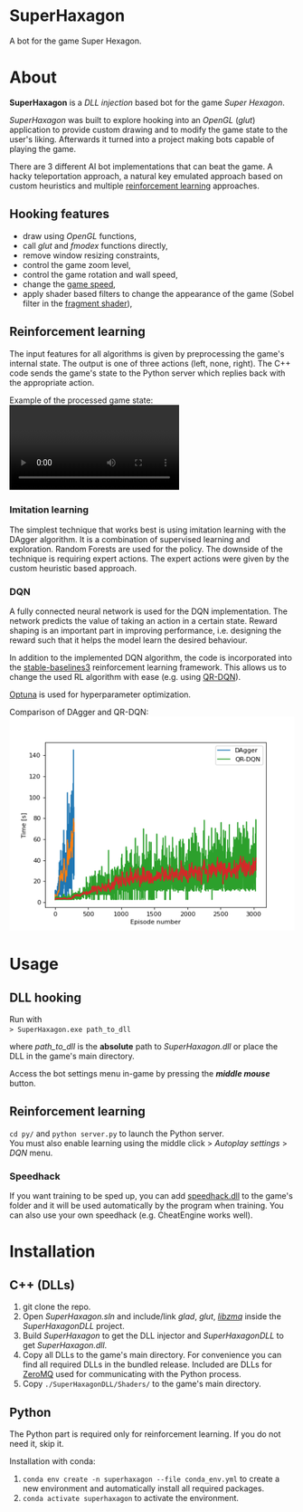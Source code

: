 SuperHaxagon
============

A bot for the game Super Hexagon.

# About

**SuperHaxagon** is a _DLL injection_ based bot for the game _Super Hexagon_.

_SuperHaxagon_ was built to explore hooking into an _OpenGL_ (_glut_) application to provide custom drawing and to modify the game state to the user's liking. 
Afterwards it turned into a project making bots capable of playing the game.

There are 3 different AI bot implementations that can beat the game.
A hacky teleportation approach, a natural key emulated approach based on custom heuristics and multiple [reinforcement learning](#reinforcement-learning) approaches.


## Hooking features

 * draw using _OpenGL_ functions,
 * call _glut_ and _fmodex_ functions directly,
 * remove window resizing constraints, 
 * control the game zoom level,
 * control the game rotation and wall speed,
 * change the [game speed](#speedhack),
 * apply shader based filters to change the appearance of the game (Sobel filter in the [fragment shader](SuperHaxagonDLL/Shaders/quad.fs)), 


## Reinforcement learning

The input features for all algorithms is given by preprocessing the game's internal state. 
The output is one of three actions (left, none, right).
The C++ code sends the game's state to the Python server which replies back with the appropriate action.

Example of the processed game state:  
<video src="./figs/dqn_states.mp4" width=300></video>

### Imitation learning

The simplest technique that works best is using imitation learning with the DAgger algorithm. 
It is a combination of supervised learning and exploration.
Random Forests are used for the policy.
The downside of the technique is requiring expert actions.
The expert actions were given by the custom heuristic based approach.

### DQN

A fully connected neural network is used for the DQN implementation.
The network predicts the value of taking an action in a certain state.
Reward shaping is an important part in improving performance, i.e. designing the reward such that it helps the model learn the desired behaviour.

In addition to the implemented DQN algorithm, the code is incorporated into the [stable-baselines3](https://github.com/DLR-RM/stable-baselines3) reinforcement learning framework.
This allows us to change the used RL algorithm with ease (e.g. using [QR-DQN](https://sb3-contrib.readthedocs.io/en/master/modules/qrdqn.html)).

[Optuna](https://optuna.org/) is used for hyperparameter optimization.

Comparison of DAgger and QR-DQN:
![scores](./figs/scores.png)


# Usage

## DLL hooking

Run with    
```> SuperHaxagon.exe path_to_dll```

where _path\_to\_dll_ is the **absolute** path to _SuperHaxagon.dll_ or place the DLL in the game's main directory.

Access the bot settings menu in-game by pressing the _**middle mouse**_ button.

## Reinforcement learning

`cd py/` and `python server.py` to launch the Python server.  
You must also enable learning using the middle click > _Autoplay settings_ > _DQN_ menu.

### Speedhack

If you want training to be sped up, you can add [speedhack.dll](https://github.com/mare5x/speedhack) to the game's folder and it will be used automatically by the program when training.
You can also use your own speedhack (e.g. CheatEngine works well).


# Installation

## C++ (DLLs)

1. git clone the repo.
2. Open _SuperHaxagon.sln_ and include/link _glad_, _glut_, _[libzmq](https://zeromq.org/)_ inside the _SuperHaxagonDLL_ project.
3. Build _SuperHaxagon_ to get the DLL injector and _SuperHaxagonDLL_ to get _SuperHaxagon.dll_.
4. Copy all DLLs to the game's main directory. For convenience you can find all required DLLs in the bundled release. Included are DLLs for [ZeroMQ](https://zeromq.org/) used for communicating with the Python process.
5. Copy `./SuperHaxagonDLL/Shaders/` to the game's main directory.

## Python

The Python part is required only for reinforcement learning. If you do not need it, skip it.  

Installation with conda:
1. `conda env create -n superhaxagon --file conda_env.yml` to create a new environment and automatically install all required packages.
2. `conda activate superhaxagon` to activate the environment.
